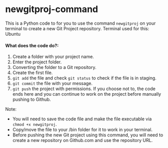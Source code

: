 # newgitproj-command

This is a Python code to for you to use the command `newgitproj` on your terminal to create a new Git Project repository.
Terminal used for this: Ubuntu

#### What does the code do?:
1. Create a folder with your project name.
2. Enter the project folder.
3. Converting the folder to a Git repository.
4. Create the first file.
5. `git add` the file and check `git status` to check if the file is in staging.
6. `git commit` the file with your message.
7. `git push` the project with permissions. If you choose not to, the code ends here and you can continue to work on the project before manually pushing to Github.

Note:
- You will need to save the code file and make the file executable via `chmod +x newgitproj`.
- Copy/move the file to your /bin folder for it to work in your terminal.
- Before pushing the new Git project using this command, you will need to create a new repository on Github.com and use the repository URL.
